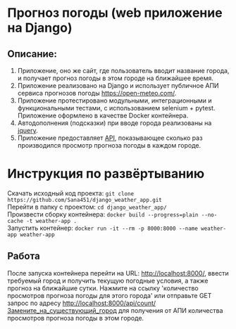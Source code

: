 # Прогноз погоды (web приложение на Django)

## Описание:

1. Приложение, оно же сайт, где пользователь вводит название города, 
и получает прогноз погоды в этом городе на ближайшее время.
2. Приложение реализовано на Django и использует публичное АПИ сервиса прогнозов
погоды https://open-meteo.com/.
3. Приложение протестировано модульными, интеграционными и функциональными тестами, 
с использованием selenium + pytest.
Приложение оформлено в качестве Docker контейнера.
4. Автодополнения (подсказки) при вводе города реализованы на [jquery](https://jqueryui.com/autocomplete/jquery).  
5. Приложение предоставляет [API](http://localhost:8000/api/count/Санкт-Петербург), показывающее сколько раз 
производился просмотр прогноза погоды в каждом городе.


# Инструкция по развёртыванию
Скачать исходный код проекта: `git clone https://github.com/Sana451/django_weather_app.git`    
Перейти в папку с проектом: `cd django_weather_app/`    
Произвести сборку контейнера: `docker build --progress=plain --no-cache -t weather-app .`    
Запустить контейнер: `docker run -it --rm -p 8000:8000 --name weather-app weather-app`    

## Работа
После запуска контейнера перейти на URL: [http://localhost:8000/](http://localhost:8000/),
ввести требуемый город и получить текущую погодные условия, а также прогноз на ближайшие сутки.
Нажмите на ссылку 'количество просмотров прогноза погоды для этого города' или отправьте GET запрос
по адресу [http://localhost:8000/api/count/Замените_на_существующий_город](http://localhost:8000/api/count/Замените_на_существующий_город)
для получения от АПИ количества просмотров прогноза погоды в этом городе.